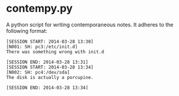 # contempy.py

A python script for writing contemporaneous notes. It adheres to the following format:

```
[SESSION START: 2014-03-28 13:30]
[N001: SH: pc3:/etc/init.d]
There was something wrong with init.d

[SESSION END: 2014-03-28 13:31]
[SESSION START: 2014-03-28 13:34]
[N002: SH: pc4:/dev/sda]
The disk is actually a porcupine.

[SESSION END: 2014-03-28 13:34]
```

